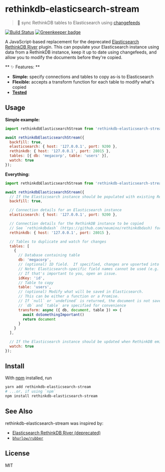 # rethinkdb-elasticsearch-stream

> 🔄 sync RethinkDB tables to Elasticsearch using [changefeeds](https://rethinkdb.com/docs/changefeeds/javascript/)

[![Build Status](https://travis-ci.org/gsandf/rethinkdb-elasticsearch-stream.svg?branch=master)](https://travis-ci.org/gsandf/rethinkdb-elasticsearch-stream)
[![Greenkeeper badge](https://badges.greenkeeper.io/gsandf/rethinkdb-elasticsearch-stream.svg)](https://greenkeeper.io/)

A JavaScript-based replacement for the deprecated [Elasticsearch RethinkDB River](https://github.com/rethinkdb/elasticsearch-river-rethinkdb) plugin.  This can populate your Elasticsearch instance using data from a RethinkDB instance, keep it up to date using changefeeds, and allow you to modify the documents before they're copied.

** ✨ Features: **

- **Simple:** specify connections and tables to copy as-is to Elasticsearch
- **Flexible:** accepts a transform function for each table to modify what's copied
- **[Tested](https://travis-ci.org/gsandf/rethinkdb-elasticsearch-stream)**

## Usage

**Simple example:**

```js
import rethinkdbElasticsearchStream from 'rethinkdb-elasticsearch-stream'

await rethinkdbElasticsearchStream({
  backfill: true,
  elasticsearch: { host: '127.0.0.1', port: 9200 },
  rethinkdb: { host: '127.0.0.1', port: 28015 },
  tables: [{ db: 'megacorp', table: 'users' }],
  watch: true
});
```

**Everything:**

```js
import rethinkdbElasticsearchStream from 'rethinkdb-elasticsearch-stream'

await rethinkdbElasticsearchStream({
  // If the Elasticsearch instance should be populated with existing RethinkDB data
  backfill: true,

  // Connection details for an Elasticsearch instance
  elasticsearch: { host: '127.0.0.1', port: 9200 },

  // Connection details for the RethinkDB instance to be copied
  // See `rethinkdbdash` (https://github.com/neumino/rethinkdbdash) for all possible options.
  rethinkdb: { host: '127.0.0.1', port: 28015 },

  // Tables to duplicate and watch for changes
  tables: [
    {
      // Database containing table
      db: 'megacorp',
      // (optional) ID field.  If specified, changes are upserted into Elasticsearch
      // Note: Elasticsearch-specific field names cannot be used (e.g. `_id`)
      // If that's important to you, open an issue.
      idKey: 'id',
      // Table to copy
      table: 'users',
      // (optional) Modify what will be saved in Elasticsearch.
      // This can be either a function or a Promise.
      // If `null` or `undefined` is returned, the document is not saved.
      // `db` and `table` are specified for convenience
      transform: async ({ db, document, table }) => {
        await doSomethingImportant()
        return document
      }
    }
  ],

  // If the Elasticsearch instance should be updated when RethinkDB emits a changefeed event
  watch: true
});
```

## Install

With [npm](https://npmjs.org/) installed, run

```bash
yarn add rethinkdb-elasticsearch-stream
# ...or, if using `npm`
npm install rethinkdb-elasticsearch-stream
```

## See Also

rethinkdb-elasticsearch-stream was inspired by:

- [Elasticsearch RethinkDB River (deprecated)](https://github.com/rethinkdb/elasticsearch-river-rethinkdb)
- [`bhurlow/rubber`](https://github.com/bhurlow/rubber)

## License

MIT
